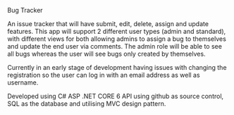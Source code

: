 Bug Tracker

An issue tracker that will have submit, edit, delete, assign and update features.
This app will support 2 different user types (admin and standard), with different views for both allowing admins to assign a bug to themselves and update the end user via comments. The admin role will be able to see all bugs whereas the user will see bugs only created by themselves. 

Currently in an early stage of development having issues with changing the registration so the user can log in with an email address as well as username. 

Developed using C# ASP .NET CORE 6 API using github as source control, SQL as the database and utilising MVC design pattern. 
